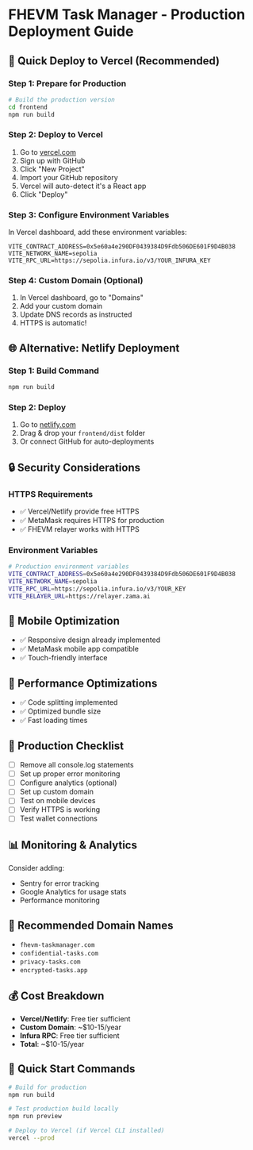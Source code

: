 # FHEVM Task Manager - Production Deployment Guide

## 🚀 Quick Deploy to Vercel (Recommended)

### Step 1: Prepare for Production
```bash
# Build the production version
cd frontend
npm run build
```

### Step 2: Deploy to Vercel
1. Go to [vercel.com](https://vercel.com)
2. Sign up with GitHub
3. Click "New Project"
4. Import your GitHub repository
5. Vercel will auto-detect it's a React app
6. Click "Deploy"

### Step 3: Configure Environment Variables
In Vercel dashboard, add these environment variables:
```
VITE_CONTRACT_ADDRESS=0x5e60a4e290DF0439384D9Fdb506DE601F9D4B038
VITE_NETWORK_NAME=sepolia
VITE_RPC_URL=https://sepolia.infura.io/v3/YOUR_INFURA_KEY
```

### Step 4: Custom Domain (Optional)
1. In Vercel dashboard, go to "Domains"
2. Add your custom domain
3. Update DNS records as instructed
4. HTTPS is automatic!

## 🌐 Alternative: Netlify Deployment

### Step 1: Build Command
```bash
npm run build
```

### Step 2: Deploy
1. Go to [netlify.com](https://netlify.com)
2. Drag & drop your `frontend/dist` folder
3. Or connect GitHub for auto-deployments

## 🔒 Security Considerations

### HTTPS Requirements
- ✅ Vercel/Netlify provide free HTTPS
- ✅ MetaMask requires HTTPS for production
- ✅ FHEVM relayer works with HTTPS

### Environment Variables
```bash
# Production environment variables
VITE_CONTRACT_ADDRESS=0x5e60a4e290DF0439384D9Fdb506DE601F9D4B038
VITE_NETWORK_NAME=sepolia
VITE_RPC_URL=https://sepolia.infura.io/v3/YOUR_KEY
VITE_RELAYER_URL=https://relayer.zama.ai
```

## 📱 Mobile Optimization
- ✅ Responsive design already implemented
- ✅ MetaMask mobile app compatible
- ✅ Touch-friendly interface

## 🚀 Performance Optimizations
- ✅ Code splitting implemented
- ✅ Optimized bundle size
- ✅ Fast loading times

## 🔧 Production Checklist
- [ ] Remove all console.log statements
- [ ] Set up proper error monitoring
- [ ] Configure analytics (optional)
- [ ] Set up custom domain
- [ ] Test on mobile devices
- [ ] Verify HTTPS is working
- [ ] Test wallet connections

## 📊 Monitoring & Analytics
Consider adding:
- Sentry for error tracking
- Google Analytics for usage stats
- Performance monitoring

## 🎯 Recommended Domain Names
- `fhevm-taskmanager.com`
- `confidential-tasks.com`
- `privacy-tasks.com`
- `encrypted-tasks.app`

## 💰 Cost Breakdown
- **Vercel/Netlify**: Free tier sufficient
- **Custom Domain**: ~$10-15/year
- **Infura RPC**: Free tier sufficient
- **Total**: ~$10-15/year

## 🚀 Quick Start Commands
```bash
# Build for production
npm run build

# Test production build locally
npm run preview

# Deploy to Vercel (if Vercel CLI installed)
vercel --prod
```





